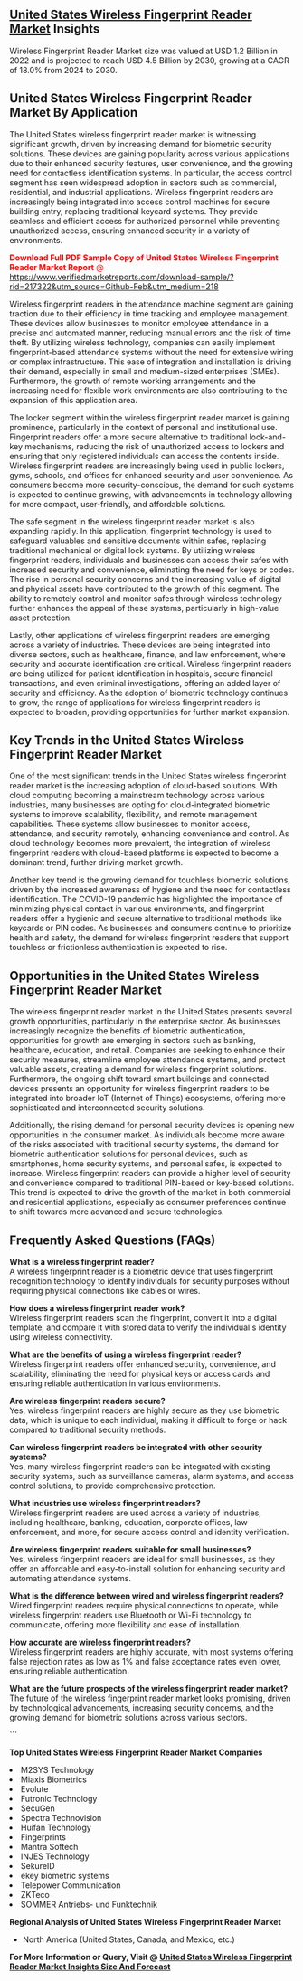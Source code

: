<h2><a href="https://www.verifiedmarketreports.com/download-sample/?rid=217322&amp;utm_source=Github-Feb&amp;utm_medium=218" target="_blank">United States Wireless Fingerprint Reader Market</a> Insights</h2><p>Wireless Fingerprint Reader Market size was valued at USD 1.2 Billion in 2022 and is projected to reach USD 4.5 Billion by 2030, growing at a CAGR of 18.0% from 2024 to 2030.</p><p> <h2>United States Wireless Fingerprint Reader Market By Application</h2> <p>The United States wireless fingerprint reader market is witnessing significant growth, driven by increasing demand for biometric security solutions. These devices are gaining popularity across various applications due to their enhanced security features, user convenience, and the growing need for contactless identification systems. In particular, the access control segment has seen widespread adoption in sectors such as commercial, residential, and industrial applications. Wireless fingerprint readers are increasingly being integrated into access control machines for secure building entry, replacing traditional keycard systems. They provide seamless and efficient access for authorized personnel while preventing unauthorized access, ensuring enhanced security in a variety of environments.</p> <p><p><span class=""><span style="color: #ff0000;"><strong>Download Full PDF Sample Copy of United States Wireless Fingerprint Reader Market Report</strong> @ </span><a href="https://www.verifiedmarketreports.com/download-sample/?rid=217322&amp;utm_source=Github-Feb&amp;utm_medium=218" target="_blank">https://www.verifiedmarketreports.com/download-sample/?rid=217322&amp;utm_source=Github-Feb&amp;utm_medium=218</a></span></p></p> <p>Wireless fingerprint readers in the attendance machine segment are gaining traction due to their efficiency in time tracking and employee management. These devices allow businesses to monitor employee attendance in a precise and automated manner, reducing manual errors and the risk of time theft. By utilizing wireless technology, companies can easily implement fingerprint-based attendance systems without the need for extensive wiring or complex infrastructure. This ease of integration and installation is driving their demand, especially in small and medium-sized enterprises (SMEs). Furthermore, the growth of remote working arrangements and the increasing need for flexible work environments are also contributing to the expansion of this application area.</p> <p>The locker segment within the wireless fingerprint reader market is gaining prominence, particularly in the context of personal and institutional use. Fingerprint readers offer a more secure alternative to traditional lock-and-key mechanisms, reducing the risk of unauthorized access to lockers and ensuring that only registered individuals can access the contents inside. Wireless fingerprint readers are increasingly being used in public lockers, gyms, schools, and offices for enhanced security and user convenience. As consumers become more security-conscious, the demand for such systems is expected to continue growing, with advancements in technology allowing for more compact, user-friendly, and affordable solutions.</p> <p>The safe segment in the wireless fingerprint reader market is also expanding rapidly. In this application, fingerprint technology is used to safeguard valuables and sensitive documents within safes, replacing traditional mechanical or digital lock systems. By utilizing wireless fingerprint readers, individuals and businesses can access their safes with increased security and convenience, eliminating the need for keys or codes. The rise in personal security concerns and the increasing value of digital and physical assets have contributed to the growth of this segment. The ability to remotely control and monitor safes through wireless technology further enhances the appeal of these systems, particularly in high-value asset protection.</p> <p>Lastly, other applications of wireless fingerprint readers are emerging across a variety of industries. These devices are being integrated into diverse sectors, such as healthcare, finance, and law enforcement, where security and accurate identification are critical. Wireless fingerprint readers are being utilized for patient identification in hospitals, secure financial transactions, and even criminal investigations, offering an added layer of security and efficiency. As the adoption of biometric technology continues to grow, the range of applications for wireless fingerprint readers is expected to broaden, providing opportunities for further market expansion.</p> <h2>Key Trends in the United States Wireless Fingerprint Reader Market</h2> <p>One of the most significant trends in the United States wireless fingerprint reader market is the increasing adoption of cloud-based solutions. With cloud computing becoming a mainstream technology across various industries, many businesses are opting for cloud-integrated biometric systems to improve scalability, flexibility, and remote management capabilities. These systems allow businesses to monitor access, attendance, and security remotely, enhancing convenience and control. As cloud technology becomes more prevalent, the integration of wireless fingerprint readers with cloud-based platforms is expected to become a dominant trend, further driving market growth.</p> <p>Another key trend is the growing demand for touchless biometric solutions, driven by the increased awareness of hygiene and the need for contactless identification. The COVID-19 pandemic has highlighted the importance of minimizing physical contact in various environments, and fingerprint readers offer a hygienic and secure alternative to traditional methods like keycards or PIN codes. As businesses and consumers continue to prioritize health and safety, the demand for wireless fingerprint readers that support touchless or frictionless authentication is expected to rise.</p> <h2>Opportunities in the United States Wireless Fingerprint Reader Market</h2> <p>The wireless fingerprint reader market in the United States presents several growth opportunities, particularly in the enterprise sector. As businesses increasingly recognize the benefits of biometric authentication, opportunities for growth are emerging in sectors such as banking, healthcare, education, and retail. Companies are seeking to enhance their security measures, streamline employee attendance systems, and protect valuable assets, creating a demand for wireless fingerprint solutions. Furthermore, the ongoing shift toward smart buildings and connected devices presents an opportunity for wireless fingerprint readers to be integrated into broader IoT (Internet of Things) ecosystems, offering more sophisticated and interconnected security solutions.</p> <p>Additionally, the rising demand for personal security devices is opening new opportunities in the consumer market. As individuals become more aware of the risks associated with traditional security systems, the demand for biometric authentication solutions for personal devices, such as smartphones, home security systems, and personal safes, is expected to increase. Wireless fingerprint readers can provide a higher level of security and convenience compared to traditional PIN-based or key-based solutions. This trend is expected to drive the growth of the market in both commercial and residential applications, especially as consumer preferences continue to shift towards more advanced and secure technologies.</p> <h2>Frequently Asked Questions (FAQs)</h2> <p><strong>What is a wireless fingerprint reader?</strong><br>A wireless fingerprint reader is a biometric device that uses fingerprint recognition technology to identify individuals for security purposes without requiring physical connections like cables or wires.</p> <p><strong>How does a wireless fingerprint reader work?</strong><br>Wireless fingerprint readers scan the fingerprint, convert it into a digital template, and compare it with stored data to verify the individual's identity using wireless connectivity.</p> <p><strong>What are the benefits of using a wireless fingerprint reader?</strong><br>Wireless fingerprint readers offer enhanced security, convenience, and scalability, eliminating the need for physical keys or access cards and ensuring reliable authentication in various environments.</p> <p><strong>Are wireless fingerprint readers secure?</strong><br>Yes, wireless fingerprint readers are highly secure as they use biometric data, which is unique to each individual, making it difficult to forge or hack compared to traditional security methods.</p> <p><strong>Can wireless fingerprint readers be integrated with other security systems?</strong><br>Yes, many wireless fingerprint readers can be integrated with existing security systems, such as surveillance cameras, alarm systems, and access control solutions, to provide comprehensive protection.</p> <p><strong>What industries use wireless fingerprint readers?</strong><br>Wireless fingerprint readers are used across a variety of industries, including healthcare, banking, education, corporate offices, law enforcement, and more, for secure access control and identity verification.</p> <p><strong>Are wireless fingerprint readers suitable for small businesses?</strong><br>Yes, wireless fingerprint readers are ideal for small businesses, as they offer an affordable and easy-to-install solution for enhancing security and automating attendance systems.</p> <p><strong>What is the difference between wired and wireless fingerprint readers?</strong><br>Wired fingerprint readers require physical connections to operate, while wireless fingerprint readers use Bluetooth or Wi-Fi technology to communicate, offering more flexibility and ease of installation.</p> <p><strong>How accurate are wireless fingerprint readers?</strong><br>Wireless fingerprint readers are highly accurate, with most systems offering false rejection rates as low as 1% and false acceptance rates even lower, ensuring reliable authentication.</p> <p><strong>What are the future prospects of the wireless fingerprint reader market?</strong><br>The future of the wireless fingerprint reader market looks promising, driven by technological advancements, increasing security concerns, and the growing demand for biometric solutions across various sectors.</p> ```</p><p><strong>Top United States Wireless Fingerprint Reader Market Companies</strong></p><div data-test-id=""><p><li>M2SYS Technology</li><li> Miaxis Biometrics</li><li> Evolute</li><li> Futronic Technology</li><li> SecuGen</li><li> Spectra Technovision</li><li> Huifan Technology</li><li> Fingerprints</li><li> Mantra Softech</li><li> INJES Technology</li><li> SekureID</li><li> ekey biometric systems</li><li> Telepower Communication</li><li> ZKTeco</li><li> SOMMER Antriebs- und Funktechnik</li></p><div><strong>Regional Analysis of&nbsp;United States Wireless Fingerprint Reader Market</strong></div><ul><li dir="ltr"><p dir="ltr">North America&nbsp;(United States, Canada, and Mexico, etc.)</p></li></ul><p><strong>For More Information or Query, Visit @&nbsp;</strong><strong><a href="https://www.verifiedmarketreports.com/product/wireless-fingerprint-reader-market/?utm_source=Github-Feb&amp;utm_medium=218" target="_blank">United States Wireless Fingerprint Reader Market Insights Size And Forecast</a></strong></p></div>
